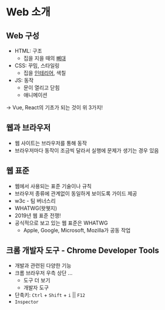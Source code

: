 # Web 소개

## Web 구성
* HTML: 구조
  * 집을 지을 때의 <ins>뼈대</ins>
* CSS: 꾸밈, 스타일링
  * 집을 <ins>인테리어</ins>, 색칠
* JS: 동작
  * 문이 열리고 닫힘
  * 애니메이션

->  Vue, React의 기초가 되는 것이 위 3가지!


## 웹과 브라우저
* 웹 사이트는 브라우저를 통해 동작
* 브라우저마다 동작이 조금씩 달라서 실행에 문제가 생기는 경우 있음

## 웹 표준
* 웹에서 사용되는 표준 기술이나 규칙
* 브라우저 종류에 관계없이 동일하게 보이도록 가이드 제공
* w3c - 팀 버너스리
* WHATWG(왓웻지)
* 2019년 웹 표준 전쟁! 
* 공식적으로 보고 있는 웹 표준은 WHATWG
  * Apple, Google, Microsoft, Mozilla가 공동 작업


## 크롬 개발자 도구 - Chrome Developer Tools

* 개발과 관련된 다양한 기능
* 크롬 브라우저 우측 상단 ...
  * 도구 더 보기
  * 개발자 도구
* 단축키: `Ctrl` + `Shift` + `i` || `F12`
* `Inspector`